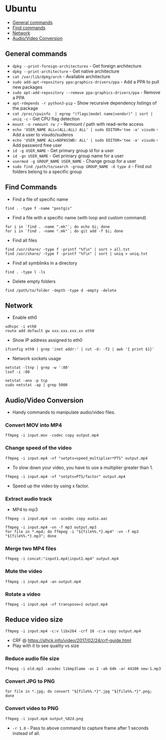 # Ubuntu
- [General commands](#general)
- [Find commands](#find)
- [Network](#network)
- [Audio/Video Conversion](#av_conversion)

<a name="general"></a>
## General commands

- `dpkg --print-foreign-architectures` - Get foreign architecture
- `dpkg --print-architecture` - Get native architecture
- `cat /var/lib/dpkg/arch` - Available architecture
- `sudo add-apt-repository ppa:graphics-drivers/ppa` - Add a PPA to pull new packages
- `sudo apt-add-repository --remove ppa:graphics-drivers/ppa` - Remove a PPA
- `apt-rdepends -r python3-pip` - Show recursive dependency listings of the package
- `cat /proc/cpuinfo  | egrep "(flags|model name|vendor)" | sort | uniq -c` - Get CPU flag detection
- `mount -o remount rw /` - Remount / path with read-write access
- `echo 'USER_NAME ALL=(ALL:ALL) ALL' | sudo EDITOR='tee -a' visudo` - Add a user to visudo/suderos
- `echo 'USER_NAME ALL=NOPASSWD: ALL' | sudo EDITOR='tee -a' visudo` - Add password free user
- `id -g USER_NAME` - Get primary group id for a user
- `id -gn USER_NAME` - Get primary group name for a user
- `usermod -g GROUP_NAME USER_NAME` - Change group for a user
- `sudo find /path/to/search -group GROUP_NAME -d type d` - Find out folders belong to a specific group

<a name="find"></a>
## Find Commands

- Find a file of specific name
```
find . -type f -name "postgis"
```

- Find a file with a specific name (with loop and custom command)
```
for i in `find . -name ".mk"`; do echo $i; done
for i in `find . -name ".mk"`; do git add -f $i; done
```

- Find all files
```
find /usr/share/ -type f -printf "%f\n" | sort > all.txt
find /usr/share/ -type f -printf "%f\n" | sort | uniq > uniq.txt
```

- Find all symblinks in a directory
```
find . -type l -ls
```

- Delete empty folders
```
find /path/to/folder -depth -type d -empty -delete
```

<a name="network"></a>
## Network

- Enable eth0
```
udhcpc -i eth0
route add default gw xxx.xxx.xxx.xx eth0
```

- Show IP address assigned to eth0
```
ifconfig eth0 | grep 'inet addr:' | cut -d: -f2 | awk '{ print $1}'
```

- Network sockets usage
```
netstat -ltnp | grep -w ':80'
lsof -i :80
```
```
netstat -ano -p tcp
sudo netstat -ap | grep 5000
```

<a name="av_conversion"></a>
## Audio/Video Conversion

- Handy commands to manipulate audio/video files.

### Convert MOV into MP4
```
ffmpeg -i input.mov -codec copy output.mp4
```

### Change speed of the video
```
ffmpeg -i input.mp4 -vf "setpts=speed_multiplier*PTS" output.mp4
```
- To slow down your video, you have to use a multiplier greater than 1.

```
ffmpeg -i input.mp4 -vf "setpts=PTS/factor" output.mp4
```
- Speed up the video by using x factor.

### Extract audio track
- MP4 to mp3
```
ffmpeg -i input.mp4 -vn -acodec copy audio.aac
```
```
ffmpeg -i input.mp4 -vn -f mp3 output.mp3
for file in *.mp4; do ffmpeg -i "${file%%.*}.mp4" -vn -f mp3 "${file%%.*}.mp3"; done
```

### Merge two MP4 files
```
ffmpeg -i concat:"input1.mp4|input2.mp4" output.mp4
```

### Mute the video
```
ffmpeg -i input.mp4 -an output.mp4
```

### Rotate a video
```
ffmpeg -i input.mp4 -vf transpose=1 output.mp4
```

## Reduce video size
```
ffmpeg -i input.mp4 -c:v libx264 -crf 18 -c:a copy output.mp4
```
- CRF @ https://slhck.info/video/2017/02/24/crf-guide.html
- Play with it to see quality vs size

### Reduce audio file size
```
ffmpeg -i old.mp3 -acodec libmp3lame -ac 2 -ab 64k -ar 44100 new-1.mp3
```

### Convert JPG to PNG
```
for file in *.jpg; do convert "${file%%.*}".jpg "${file%%.*}".png; done
```

### Convert video to PNG
```
ffmpeg -i input.mp4 output_%02d.png
```
- `-r 1.0` - Pass to above command to capture frame after 1 seconds instead of all.

